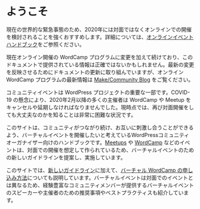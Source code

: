 <!--
# Welcome
-->
# ようこそ

<!--
Due to the current global health emergency, we strongly encourage you to consider online events instead of in-person in 2020. For more information, <a href="https://make.wordpress.org/community/handbook/virtual-events/">please refer to our online events handbook</a>.
-->

現在の世界的な緊急事態のため、2020年には対面ではなくオンラインでの開催を検討されることを強くおすすめします。詳細については、<a href="https://make.wordpress.org/community/handbook/virtual-events/">オンラインイベントハンドブック</a>をご参照ください。

<!--
We are making changes to the Online WordCamp program, and the information provided in this document may not be accurate. While we are working on updating the documentation to reflect the latest changes, please visit the <a href="https://make.wordpress.org/community/">Make/Community Blog</a> for latest updates on the Online WordCamp program.
-->

現在オンライン開催の WordCamp プログラムに変更を加えて続けており、このドキュメントで提供されている情報は正確ではないかもしれません。最新の変更を反映させるためにドキュメントの更新に取り組んでいますが、オンライン WordCamp プログラムの最新情報は <a href="https://make.wordpress.org/community/">Make/Community Blog</a> をご覧ください。

<!--
Community events are an important part of the WordPress project. Due to COVID-19 concerns, many organizers beginning in February 2020 have had to cancel or postpone their WordCamp or Meetup. At this time it is very hard to know when it will be safe to meet in person again. 
-->

コミュニティイベントは WordPress プロジェクトの重要な一部です。COVID-19 の懸念により、2020年2月以降の多くの主催者は WordCamp や Meetup をキャンセルや延期しなければなりませんでした。現時点では、再び対面開催をしても大丈夫なのかを知ることは非常に困難な状況です。

<!--
This site is a handbook for WordPress community organizers who want to host virtual events so that the community can continue to connect with and inspire each other. Because our expectations for <a href="https://make.wordpress.org/community/handbook/meetup-organizer/">Meetups</a> and <a href="https://make.wordpress.org/community/handbook/wordcamp-organizer/">WordCamps</a>, among other event types, were created with in-person formats in mind, we have proposed and are implementing some new guidelines for virtual events. 
-->

このサイトは、コミュニティがつながり続け、お互いに刺激し合うことができるよう、バーチャルイベントを開催したいと考えているWordPressコミュニティオーガナイザー向けのハンドブックです。<a href="https://make.wordpress.org/community/handbook/meetup-organizer/">Meetups</a> や <a href="https://make.wordpress.org/community/handbook/wordcamp-organizer/">WordCamp</a> などのイベントは、対面での開催を想定して作られているため、バーチャルイベントのための新しいガイドラインを提案し、実施しています。

<!--
In addition to providing these <a href="https://make.wordpress.org/community/handbook/virtual-events/welcome/new-guidelines-for-virtual-events-in-2020/">new guidelines</a>, this site also provides instructions on <a href="https://make.wordpress.org/community/handbook/virtual-events/welcome/applying-for-a-virtual-event/">how to apply for a virtual WordCamp</a>. As virtual events are fundamentally different from in-person events, there are also recommendations and suggested best practices for speakers and organizers of virtual events, provided by experienced community members.
-->

このサイトでは、<a href="https://make.wordpress.org/community/handbook/virtual-events/welcome/new-guidelines-for-virtual-events-in-2020/">新しいガイドライン</a>に加えて、<a href="https://make.wordpress.org/community/handbook/virtual-events/welcome/applying-for-a-virtual-event/">バーチャル WordCamp の申し込み方法</a>についても説明しています。バーチャルイベントは対面でのイベントとは異なるため、経験豊富なコミュニティメンバーが提供するバーチャルイベントのスピーカーや主催者のための推奨事項やベストプラクティスも紹介しています。
